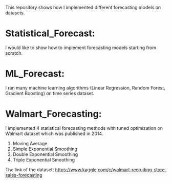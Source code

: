 This repository shows how I implemented different forecasting models on datasets.

# Statistical_Forecast: 

I would like to show how to implement forecasting models starting from scratch.

# ML_Forecast:

I ran many machine learning algorithms (Linear Regression, Random Forest, Gradient Boosting) on time series dataset.

# Walmart_Forecasting: 

I implemented 4 statistical forecasting methods with tuned optimization on Walmart dataset which was published in 2014.

1. Moving Average
2. Simple Exponential Smoothing
3. Double Exponential Smoothing
4. Triple Exponential Smoothing

The link of the dataset: https://www.kaggle.com/c/walmart-recruiting-store-sales-forecasting
